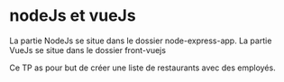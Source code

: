 # nodeJs et vueJs
La partie NodeJs se situe dans le dossier node-express-app.
La partie VueJs se situe dans le dossier front-vuejs

Ce TP as pour but de créer une liste de restaurants avec des employés.